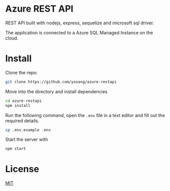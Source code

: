 # Azure REST API
REST API built with nodejs, express, sequelize and microsoft sql driver.

The application is connected to a Azure SQL Managed Instance on the cloud.

# Install
Clone the repo:
```sh
git clone https://github.com/yosang/azure-restapi
```

Move into the directory and install dependencies
```sh
cd azure-restapi
npm install
```

Run the following command, open the `.env` file in a text editor and fill out the required details.
```sh
cp .env.example .env
```

Start the server with
```sh
npm start
```

# License
[MIT](LICENSE)
